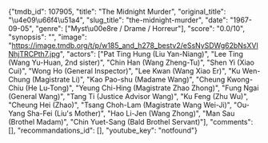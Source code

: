 {"tmdb_id": 107905, "title": "The Midnight Murder", "original_title": "\u4e09\u66f4\u51a4", "slug_title": "the-midnight-murder", "date": "1967-09-05", "genre": ["Myst\u00e8re / Drame / Horreur"], "score": "0.0/10", "synopsis": "", "image": "https://image.tmdb.org/t/p/w185_and_h278_bestv2/eSsNySDWg62bNsXVlNhjTRCPth7.jpg", "actors": ["Pat Ting Hung (Liu Yan-Niang)", "Lee Ting (Wang Yu-Huan, 2nd sister)", "Chin Han (Wang Zheng-Tu)", "Shen Yi (Xiao Cui)", "Wong Ho (General Inspector)", "Lee Kwan (Wang Xiao Er)", "Ku Wen-Chung (Magistrate Li)", "Kao Pao-shu (Madame Wang)", "Cheung Kwong-Chiu (He Lu-Tong)", "Yeung Chi-Hing (Magistrate Zhao Zhong)", "Fung Ngai (General Wang)", "Tang Ti (Justice Advisor Wang)", "Ku Feng (Zhu Wu)", "Cheung Hei (Zhao)", "Tsang Choh-Lam (Magistrate Wang Wei-Ji)", "Ou-Yang Sha-Fei (Liu's Mother)", "Hao Li-Jen (Wang Zhong)", "Man Sau (Brothel Madam)", "Chin Yuet-Sang (Bald Brothel Servant)"], "comments": [], "recommandations_id": [], "youtube_key": "notfound"}